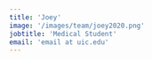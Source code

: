 ```yaml
---
title: 'Joey'
image: '/images/team/joey2020.png'
jobtitle: 'Medical Student'
email: 'email at uic.edu'
---
```


